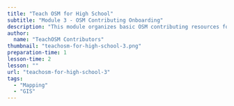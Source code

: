 ```yaml
---
title: "Teach OSM for High School"
subtitle: "Module 3 - OSM Contributing Onboarding"
description: "This module organizes basic OSM contributing resources for teachers to introduce to students to initialize the concept of students making contributions to the OSM project. In this module, students will be fully prepared to contribute to the OSM project.  Students will familiarize themselves with these mapping-ready resources and answer open-ended questions on important points of the three resources."
author:
  name: "TeachOSM Contributors"
thumbnail: "teachosm-for-high-school-3.png"
preparation-time: 1
lesson-time: 2
lesson: ""
url: "teachosm-for-high-school-3"
tags:
  - "Mapping"
  - "GIS"
---
```

